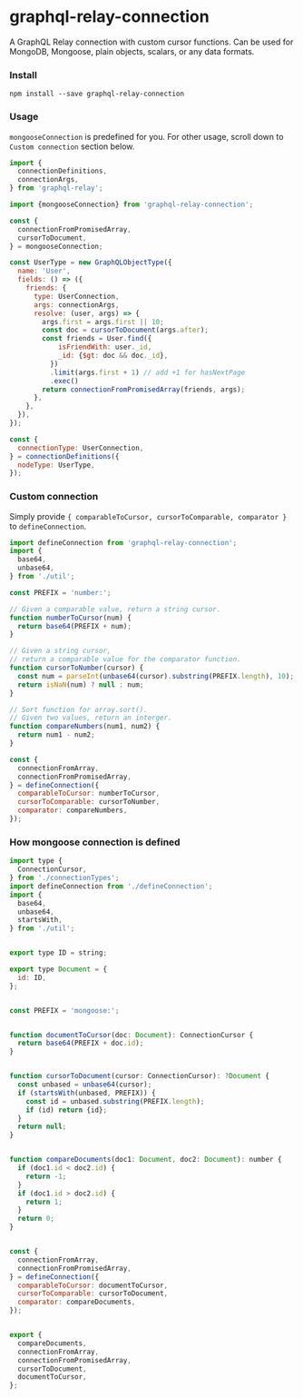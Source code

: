 # graphql-relay-connection
A GraphQL Relay connection with custom cursor functions.
Can be used for MongoDB, Mongoose, plain objects, scalars, or any data formats.


### Install
```
npm install --save graphql-relay-connection
```

### Usage
`mongooseConnection` is predefined for you.
For other usage, scroll down to `Custom connection` section below.
```javascript
import {
  connectionDefinitions,
  connectionArgs,
} from 'graphql-relay';

import {mongooseConnection} from 'graphql-relay-connection';

const {
  connectionFromPromisedArray,
  cursorToDocument,
} = mongooseConnection;

const UserType = new GraphQLObjectType({
  name: 'User',
  fields: () => ({
    friends: {
      type: UserConnection,
      args: connectionArgs,
      resolve: (user, args) => {
        args.first = args.first || 10;
        const doc = cursorToDocument(args.after);
        const friends = User.find({
            isFriendWith: user._id,
            _id: {$gt: doc && doc._id},
          })
          .limit(args.first + 1) // add +1 for hasNextPage
          .exec()
        return connectionFromPromisedArray(friends, args);
      },
    },
  }),
});

const {
  connectionType: UserConnection,
} = connectionDefinitions({
  nodeType: UserType,
});
```

### Custom connection
Simply provide `{
  comparableToCursor,
  cursorToComparable,
  comparator
}` to `defineConnection`.

```javascript
import defineConnection from 'graphql-relay-connection';
import {
  base64,
  unbase64,
} from './util';

const PREFIX = 'number:';

// Given a comparable value, return a string cursor.
function numberToCursor(num) {
  return base64(PREFIX + num);
}

// Given a string cursor,
// return a comparable value for the comparator function.
function cursorToNumber(cursor) {
  const num = parseInt(unbase64(cursor).substring(PREFIX.length), 10);
  return isNaN(num) ? null : num;
}

// Sort function for array.sort().
// Given two values, return an interger.
function compareNumbers(num1, num2) {
  return num1 - num2;
}

const {
  connectionFromArray,
  connectionFromPromisedArray,
} = defineConnection({
  comparableToCursor: numberToCursor,
  cursorToComparable: cursorToNumber,
  comparator: compareNumbers,
});
```

### How mongoose connection is defined
```javascript
import type {
  ConnectionCursor,
} from './connectionTypes';
import defineConnection from './defineConnection';
import {
  base64,
  unbase64,
  startsWith,
} from './util';


export type ID = string;

export type Document = {
  id: ID,
};


const PREFIX = 'mongoose:';


function documentToCursor(doc: Document): ConnectionCursor {
  return base64(PREFIX + doc.id);
}


function cursorToDocument(cursor: ConnectionCursor): ?Document {
  const unbased = unbase64(cursor);
  if (startsWith(unbased, PREFIX)) {
    const id = unbased.substring(PREFIX.length);
    if (id) return {id};
  }
  return null;
}


function compareDocuments(doc1: Document, doc2: Document): number {
  if (doc1.id < doc2.id) {
    return -1;
  }
  if (doc1.id > doc2.id) {
    return 1;
  }
  return 0;
}


const {
  connectionFromArray,
  connectionFromPromisedArray,
} = defineConnection({
  comparableToCursor: documentToCursor,
  cursorToComparable: cursorToDocument,
  comparator: compareDocuments,
});


export {
  compareDocuments,
  connectionFromArray,
  connectionFromPromisedArray,
  cursorToDocument,
  documentToCursor,
};
```
